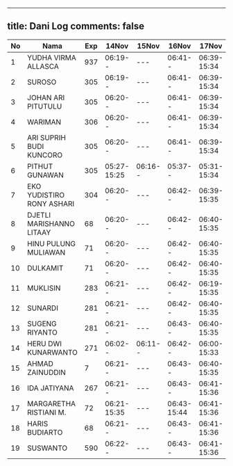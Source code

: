 
---
title: Dani Log
comments: false
---

| No | Nama | Exp | 14Nov | 15Nov | 16Nov | 17Nov | 18Nov | 21Nov | 22Nov | 23Nov | 24Nov | 25Nov | 28Nov | 29Nov |
|-----|-----|-----|-----|-----|-----|-----|-----|-----|-----|-----|-----|-----|-----|-----|
| 1 | YUDHA VIRMA ALLASCA | 937 | 06:19-- | --- | 06:41-- | 06:39-15:34 | 05:17-- | 05:21-- | 05:15-- | 05:09-- | 05:20-- | 05:15-- | 05:17-- | --- |
| 2 | SUROSO | 305 | 06:19-- | --- | 06:41-- | 06:39-15:34 | 05:17-- | 05:21-- | 05:15-- | 05:09-- | 05:20-- | 05:15-- | 05:17-- | --- |
| 3 | JOHAN ARI PITUTULU | 305 | 06:20-- | --- | 06:41-- | 06:39-15:34 | 05:17-- | 05:21-- | 05:15-- | 05:09-- | 05:21-- | 05:16-- | 05:17-- | --- |
| 4 | WARIMAN | 306 | 06:20-- | --- | 06:41-- | 06:39-15:34 | 05:17-- | 05:22-- | 05:16-- | 05:09-- | 05:21-- | 05:16-- | 05:17-- | --- |
| 5 | ARI SUPRIH BUDI KUNCORO | 305 | 06:20-- | --- | 06:41-- | 06:39-15:34 | 05:17-- | 05:22-- | 05:16-- | 05:10-- | 05:21-- | 05:16-- | 05:17-- | --- |
| 6 | PITHUT GUNAWAN | 305 | 05:27-15:25 | 06:16-- | 05:37-- | 05:31-15:34 | 05:18-- | 05:22-- | 05:16-- | 05:10-- | 05:21-- | 05:16-- | 05:17-- | --- |
| 7 | EKO YUDISTIRO RONY ASHARI | 304 | 06:20-- | --- | 06:42-- | 06:39-15:35 | 05:18-- | 05:22-- | 05:16-- | 05:10-- | 05:21-- | 05:16-- | 05:17-- | --- |
| 8 | DJETLI MARISHANNO LITAAY | 68 | 06:20-- | --- | 06:42-- | 06:40-15:35 | 05:18-- | 05:22-- | 05:16-- | 05:10-- | 05:21-- | 05:16-- | 05:18-- | --- |
| 9 | HINU PULUNG MULIAWAN | 71 | 06:20-- | --- | 06:42-- | 06:40-15:35 | 05:18-- | 05:22-- | 05:16-- | 05:10-- | 05:21-- | 05:16-- | 05:18-- | --- |
| 10 | DULKAMIT | 71 | 06:20-- | --- | 06:42-- | 06:40-15:35 | 05:18-- | 05:22-- | 05:16-- | 05:10-- | 05:21-- | 05:17-- | 05:18-- | --- |
| 11 | MUKLISIN | 283 | 06:21-- | --- | 06:42-- | 06:19-15:35 | 05:18-- | 05:23-- | 05:16-- | 05:10-- | 05:22-15:35 | 05:17-- | 05:18-- | --- |
| 12 | SUNARDI | 281 | 06:21-- | --- | 06:42-- | 06:40-15:35 | 05:18-- | 05:23-- | 05:17-- | 05:10-- | 05:22-- | 05:17-- | 05:18-- | 05:06-- |
| 13 | SUGENG RIYANTO | 281 | 06:21-- | --- | 06:43-- | 06:40-15:35 | 05:18-- | 05:23-- | 05:17-- | 05:11-- | 05:22-- | 05:17-- | 05:18-- | --- |
| 14 | HERU DWI KUNARWANTO | 271 | 06:02-- | 06:11-- | 06:42-- | 06:00-15:33 | 05:19-15:50 | 05:23-15:41 | 05:17-15:52 | 05:11-15:48 | 05:22-- | 05:17-- | 05:18-- | --- |
| 15 | AHMAD ZAINUDDIN | 7 | 06:21-- | --- | 06:43-- | 06:40-15:35 | 05:19-- | 05:23-- | 05:17-16:45 | 05:11-- | 05:22-- | 05:17-- | 05:18-- | --- |
| 16 | IDA JATIYANA | 267 | 06:21-- | --- | 06:43-- | 06:41-15:36 | 05:19-- | 05:23-- | 05:17-- | 05:11-- | 05:22-- | 05:17-- | 05:19-- | --- |
| 17 | MARGARETHA RISTIANI M. | 72 | 06:21-15:35 | --- | 06:43-15:44 | 06:41-15:36 | 05:19-16:20 | 05:23-- | 05:17-- | 05:11-15:40 | 05:22-16:45 | 05:17-- | 05:19-- | --- |
| 18 | HARIS BUDIARTO | 68 | 06:21-- | --- | 06:43-- | 06:41-15:36 | 05:19-- | 05:23-- | 05:17-- | 05:11-- | 05:23-- | 05:18-- | 05:19-- | --- |
| 19 | SUSWANTO | 590 | 06:22-- | --- | 06:43-- | 06:41-15:36 | 05:19-- | 05:24-- | 05:17-- | 05:11-- | 05:23-- | 05:18-- | 05:19-- | --- |
